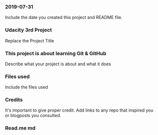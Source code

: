### 2019-07-31
Include the date you created this project and README file.

### Udacity 3rd Project
Replace the Project Title

### This project is about learning Git & GitHub
Describe what your project is about and what it does

### Files used
Include the files used

### Credits
It's important to give proper credit. Add links to any repo that inspired you or blogposts you consulted.

### Read.me md 
